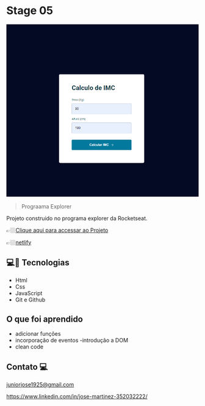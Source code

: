 #  Stage 05 
![preview](./.github/calculo%20imc.png)


> Prograama Explorer 

Projeto construido no programa explorer da Rocketseat. 

👉🏼[Clique aqui para accessar ao Projeto](https://jose26362780.github.io/IMC/)

👉🏼[netlify](https://imc-calculator-rocketseat.netlify.app/)


##   💻🔧 Tecnologias

- Html 
- Css
- JavaScript
- Git e Github

## O que foi aprendido

- adicionar funções 
- incorporação de eventos
-introdução a DOM
- clean code 

## Contato 💻

juniorjose1925@gmail.com


https://www.linkedin.com/in/jose-martinez-352032222/


